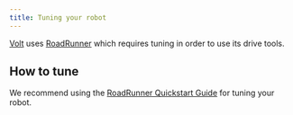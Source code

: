 ```yaml
---
title: Tuning your robot
---
```


[Volt](../../api/Volt) uses [RoadRunner](https://rr.brott.dev/) which requires tuning in order to use its drive tools.

## How to tune

We recommend using the [RoadRunner Quickstart Guide](https://rr.brott.dev/docs/v1-0/tuning/) for tuning your robot.
